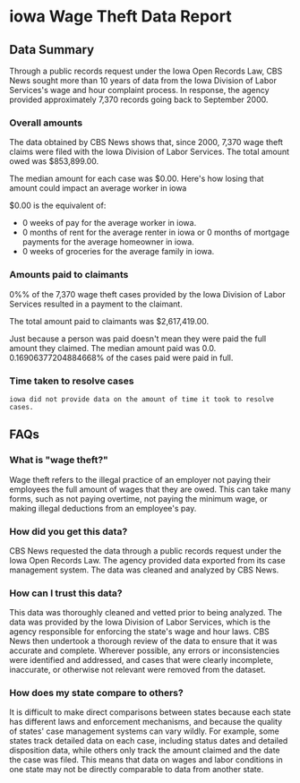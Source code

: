 # iowa Wage Theft Data Report

## Data Summary

Through a public records request under the Iowa Open Records Law, CBS News sought more than 10 years of data from the Iowa Division of Labor Services's wage and hour complaint process. In response, the agency provided approximately 7,370 records going back to September 2000.



### Overall amounts

The data obtained by CBS News shows that, since 2000, 7,370 wage theft claims were filed with the Iowa Division of Labor Services. The total amount owed was $853,899.00.

The median amount for each case was $0.00. Here's how losing that amount could impact an average worker in iowa

$0.00 is the equivalent of: 
* 0 weeks of pay for the average worker in iowa.
* 0 months of rent for the average renter in iowa or 0 months of mortgage payments for the average homeowner in iowa.
* 0 weeks of groceries for the average family in iowa.

### Amounts paid to claimants

0%% of the 7,370 wage theft cases provided by the Iowa Division of Labor Services resulted in a payment to the claimant. 

The total amount paid to claimants was $2,617,419.00.

Just because a person was paid doesn't mean they were paid the full amount they claimed. The median amount paid was 0.0. 0.16906377204884668% of the cases paid were paid in full.


### Time taken to resolve cases

    iowa did not provide data on the amount of time it took to resolve cases.


## FAQs

### What is "wage theft?"

Wage theft refers to the illegal practice of an employer not paying their employees the full amount of wages that they are owed. This can take many forms, such as not paying overtime, not paying the minimum wage, or making illegal deductions from an employee's pay.

###  How did you get this data?

CBS News requested the data through a public records request under the Iowa Open Records Law. The agency provided data exported from its case management system. The data was cleaned and analyzed by CBS News.

### How can I trust this data? 

This data was thoroughly cleaned and vetted prior to being analyzed. The data was provided by the Iowa Division of Labor Services, which is the agency responsible for enforcing the state's wage and hour laws. CBS News then undertook a thorough review of the data to ensure that it was accurate and complete. Wherever possible, any errors or inconsistencies were identified and addressed, and cases that were clearly incomplete, inaccurate, or otherwise not relevant were removed from the dataset.

### How does my state compare to others? 

It is difficult to make direct comparisons between states because each state has different laws and enforcement mechanisms, and because the quality of states' case management systems can vary wildly. For example, some states track detailed data on each case, including status dates and detailed disposition data, while others only track the amount claimed and the date the case was filed. This means that data on wages and labor conditions in one state may not be directly comparable to data from another state.